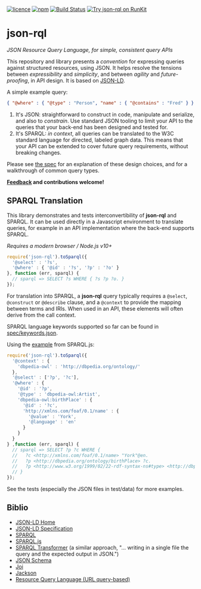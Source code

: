 [![licence](https://img.shields.io/github/license/gsvarovsky/json-rql)](https://github.com/gsvarovsky/json-rql/blob/master/LICENSE)
[![npm](https://img.shields.io/npm/v/json-rql)](https://www.npmjs.com/package/json-rql)
[![Build Status](https://travis-ci.org/gsvarovsky/json-rql.svg?branch=master)](https://travis-ci.org/gsvarovsky/json-rql)
[![Try json-rql on
RunKit](https://badge.runkitcdn.com/json-rql.svg)](https://npm.runkit.com/json-rql)

# json-rql
*JSON Resource Query Language, for simple, consistent query APIs*

This repository and library presents a *convention* for expressing queries
against structured resources, using JSON. It helps resolve the tensions between
*expressibility* and *simplicity*, and between *agility* and *future-proofing*,
in API design. It is based on [JSON-LD](https://json-ld.org).

A simple example query:
```json
{ "@where" : { "@type" : "Person", "name" : { "@contains" : "Fred" } } }
```

1. It's JSON: straightforward to construct in code, manipulate and serialize,
   and also to *constrain*. Use standard JSON tooling to limit your API to the
   queries that your back-end has been designed and tested for.
2. It's SPARQL: *in context*, all queries can be translated to the W3C standard
   language for directed, labeled graph data. This means that your API can be
   extended to cover future query requirements, without breaking changes.

Please see [the spec](spec/json-rql.md) for an explanation of these design
choices, and for a walkthrough of common query types.

**[Feedback](https://github.com/gsvarovsky/json-rql/issues) and contributions
welcome!**

## SPARQL Translation
This library demonstrates and tests interconvertibility of **json-rql** and
SPARQL. It can be used directly in a Javascript environment to translate
queries, for example in an API implementation where the back-end supports
SPARQL.

*Requires a modern browser / Node.js v10+*

```javascript
require('json-rql').toSparql({
  '@select' : '?s',
  '@where' : { '@id' : '?s', '?p' : '?o' }
}, function (err, sparql) {
  // sparql => SELECT ?s WHERE { ?s ?p ?o. }
});
```

For translation into SPARQL, a **json-rql** query typically requires a
`@select`, `@construct` or `@describe` clause, and a `@context` to provide the
mapping between terms and IRIs. When used in an API, these elements will often
derive from the call context.

SPARQL language keywords supported so far can be found in
[spec/keywords.json](spec/keywords.json).

Using the [example](https://www.npmjs.com/package/sparqljs#representation) from SPARQL.js:
```javascript
require('json-rql').toSparql({
  '@context' : {
    'dbpedia-owl' : 'http://dbpedia.org/ontology/'
  },
  '@select' : ['?p', '?c'],
  '@where' : {
    '@id' : '?p',
    '@type' : 'dbpedia-owl:Artist',
    'dbpedia-owl:birthPlace' : {
      '@id' : '?c',
      'http://xmlns.com/foaf/0.1/name' : {
        '@value' : 'York',
        '@language' : 'en'
      }
    }
  }
} ,function (err, sparql) {
  // sparql => SELECT ?p ?c WHERE {
  //   ?c <http://xmlns.com/foaf/0.1/name> "York"@en.
  //   ?p <http://dbpedia.org/ontology/birthPlace> ?c.
  //   ?p <http://www.w3.org/1999/02/22-rdf-syntax-ns#type> <http://dbpedia.org/ontology/Artist>.
  // }
});
```

See the tests (especially the JSON files in test/data) for more examples.

## Biblio
* [JSON-LD Home](http://json-ld.org/)
* [JSON-LD Specification](http://json-ld.org/spec/latest/json-ld/)
* [SPARQL](https://www.w3.org/TR/rdf-sparql-query)
* [SPARQL.js](https://github.com/RubenVerborgh/SPARQL.js)
* [SPARQL Transformer](https://github.com/D2KLab/sparql-transformer) (a similar approach, "... writing in a single file the query and the expected output in JSON.")
* [JSON Schema](http://json-schema.org/)
* [Joi](https://github.com/hapijs/joi)
* [Jackson](https://github.com/FasterXML/jackson)
* [Resource Query Language (URL query-based)](https://github.com/persvr/rql)
